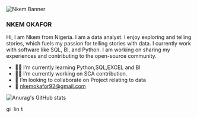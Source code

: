 ![Nkem Banner](https://github.com/Nkem23/Nkem23/assets/144600978/5467e652-fb57-4a34-8026-4ac8360dd57e)
### NKEM OKAFOR
Hi, I am Nkem from Nigeria. I am a data analyst. I enjoy exploring and telling stories, which fuels my passion for telling stories with data. I currently work with software like SQL, BI, and Python. I am working on sharing my experiences and contributing to the open-source community.

- 📖📖 I’m currently learning Python,SQL,EXCEL and BI
- 👩‍💻 I’m currently working on SCA contribution.
- 👯 I’m looking to collaborate on Project relating to data 
- 📧 nkemokafor92@gmail.com

![Anurag's GitHub stats](https://github-readme-stats.vercel.app/api?username=Nkem23&show_icons=true&theme=radical)


[<img src="https://img.shields.io/static/v1?message=Github&logo=github&label=&color=FF0000&logoColor=white&labelColor=&style=for-the-badge" height="16" alt="github logo">](https://github.com/Nkem23) 
[<img src="https://img.shields.io/static/v1?message=LinkedIn&logo=linkedin&label=&color=0077B5&logoColor=white&labelColor=&style=for-the-badge" height="16" alt="linkedin logo">](https://www.linkedin.com/in/https://www.linkedin.com/in/nkemokafor01/) 
[<img src="https://img.shields.io/static/v1?message=Twitter&logo=twitter&label=&color=1DA1F2&logoColor=white&labelColor=&style=for-the-badge" height="16" alt="twitter logo">](https://twitter.com/@nkemokafor92)  

